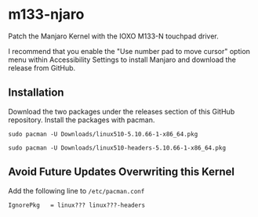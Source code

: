 # m133-njaro
Patch the Manjaro Kernel with the IOXO M133-N touchpad driver.

I recommend that you enable the "Use number pad to move cursor" option menu within Accessibility Settings to install Manjaro and download the release from GitHub.

## Installation
Download the two packages under the releases section of this GitHub repository. Install the packages with pacman.

`sudo pacman -U Downloads/linux510-5.10.66-1-x86_64.pkg`

`sudo pacman -U Downloads/linux510-headers-5.10.66-1-x86_64.pkg`

## Avoid Future Updates Overwriting this Kernel
Add the following line to `/etc/pacman.conf`

`IgnorePkg   = linux??? linux???-headers`
